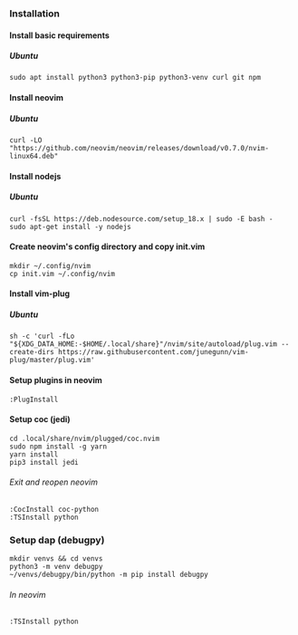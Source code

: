 ### Installation

#### Install basic requirements
##### Ubuntu
```
sudo apt install python3 python3-pip python3-venv curl git npm
```

#### Install neovim
##### Ubuntu
```
curl -LO "https://github.com/neovim/neovim/releases/download/v0.7.0/nvim-linux64.deb"
```

#### Install nodejs
##### Ubuntu
```
curl -fsSL https://deb.nodesource.com/setup_18.x | sudo -E bash -
sudo apt-get install -y nodejs
```

#### Create neovim's config directory and copy init.vim
```
mkdir ~/.config/nvim
cp init.vim ~/.config/nvim
```

#### Install vim-plug
##### Ubuntu
```
sh -c 'curl -fLo "${XDG_DATA_HOME:-$HOME/.local/share}"/nvim/site/autoload/plug.vim --create-dirs https://raw.githubusercontent.com/junegunn/vim-plug/master/plug.vim'
```

#### Setup plugins in neovim
```
:PlugInstall
```

#### Setup coc (jedi)
```
cd .local/share/nvim/plugged/coc.nvim
sudo npm install -g yarn
yarn install
pip3 install jedi
```

###### Exit and reopen neovim
```
:CocInstall coc-python
:TSInstall python
```

### Setup dap (debugpy)
```
mkdir venvs && cd venvs
python3 -m venv debugpy
~/venvs/debugpy/bin/python -m pip install debugpy
```
###### In neovim
```
:TSInstall python
```

```
